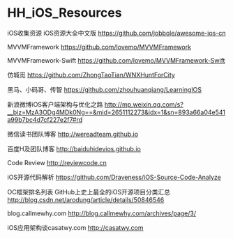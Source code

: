 # HH_iOS_Resources
iOS收集资源
iOS资源大全中文版         https://github.com/jobbole/awesome-ios-cn

MVVMFramework             https://github.com/lovemo/MVVMFramework
  
MVVMFramework-Swift       https://github.com/lovemo/MVVMFramework-Swift

仿城觅                    https://github.com/ZhongTaoTian/WNXHuntForCity

黑马、小码哥、传智  https://github.com/zhouhuanqiang/LearningIOS

新浪微博iOS客户端架构与优化之路 http://mp.weixin.qq.com/s?__biz=MzA3ODg4MDk0Ng==&mid=2651112273&idx=1&sn=893a66a04e541a99b7bc4d7cf227e2f7#rd

微信读书团队博客    http://wereadteam.github.io

百度H及团队博客     http://baiduhidevios.github.io

Code Review   http://reviewcode.cn

iOS开源代码解析  https://github.com/Draveness/iOS-Source-Code-Analyze

OC框架排名列表 GitHub上史上最全的iOS开源项目分类汇总   http://blog.csdn.net/arodung/article/details/50846546

blog.callmewhy.com   http://blog.callmewhy.com/archives/page/3/

iOS应用架构谈casatwy.com   http://casatwy.com

